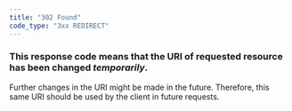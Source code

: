 ```yaml
---
title: "302 Found"
code_type: "3xx REDIRECT"
---
```


### This response code means that the URI of requested resource has been changed _temporarily_.

Further changes in the URI might be made in the future. Therefore, this
same URI should be used by the client in future requests.
